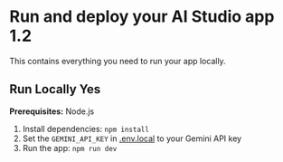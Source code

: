 # Run and deploy your AI Studio app 1.2

This contains everything you need to run your app locally.

## Run Locally Yes

**Prerequisites:**  Node.js


1. Install dependencies:
   `npm install`
2. Set the `GEMINI_API_KEY` in [.env.local](.env.local) to your Gemini API key
3. Run the app:
   `npm run dev`
